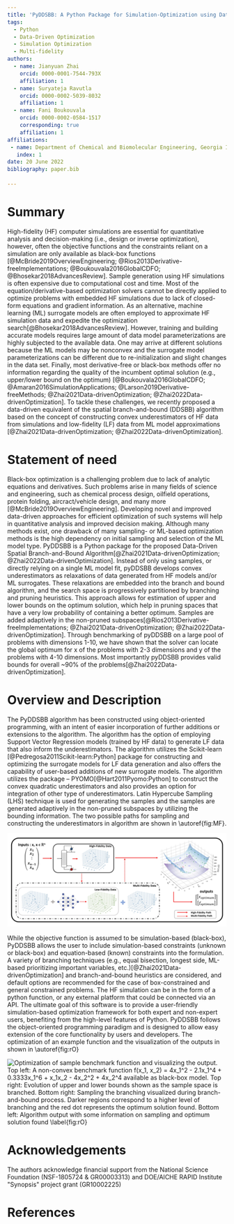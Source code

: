 ```yaml
---
title: 'PyDDSBB: A Python Package for Simulation-Optimization using Data-Driven Branch-and-Bound Techniques'
tags:
  - Python
  - Data-Driven Optimization
  - Simulation Optimization
  - Multi-fidelity
authors:
  - name: Jianyuan Zhai
    orcid: 0000-0001-7544-793X
    affiliation: 1
  - name: Suryateja Ravutla
    orcid: 0000-0002-5039-8032
    affiliation: 1
  - name: Fani Boukouvala
    orcid: 0000-0002-0584-1517
    corresponding: true
    affiliation: 1
affiliations:
 - name: Department of Chemical and Biomolecular Engineering, Georgia Institute of Technology, Atlanta, GA
   index: 1
date: 20 June 2022
bibliography: paper.bib

---
```


# Summary

High-fidelity (HF) computer simulations are essential for quantitative analysis and decision-making (i.e., design or inverse optimization), however, often the objective functions and the constraints reliant on a simulation are only available as black-box functions [@McBride2019OverviewEngineering; @Rios2013Derivative-freeImplementations; @Boukouvala2016GlobalCDFO; @Bhosekar2018AdvancesReview]. Sample generation using HF simulations is often expensive due to computational cost and time. Most of the equation/derivative-based optimization solvers cannot be directly applied to optimize problems with embedded HF simulations due to lack of closed-form equations and gradient information. As an alternative, machine learning (ML) surrogate models are often employed to approximate HF simulation data and expedite the optimization search[@Bhosekar2018AdvancesReview]. However, training and building accurate models requires large amount of data model parameterizations are highly subjected to the available data.  One may arrive at different solutions because the ML models may be nonconvex and the surrogate model parameterizations can be different due to re-initialization and slight changes in the data set. Finally, most derivative-free or black-box methods offer no information regarding the quality of the incumbent optimal solution (e.g., upper/lower bound on the optimum) [@Boukouvala2016GlobalCDFO; @Amaran2016SimulationApplications; @Larson2019Derivative-freeMethods; @Zhai2021Data-drivenOptimization; @Zhai2022Data-drivenOptimization]. To tackle these challenges, we recently proposed a data-driven equivalent of the spatial branch-and-bound (DDSBB) algorithm based on the concept of constructing convex underestimators of HF data from simulations and low-fidelity (LF) data from ML model approximations [@Zhai2021Data-drivenOptimization; @Zhai2022Data-drivenOptimization].

# Statement of need

Black-box optimization is a challenging problem due to lack of analytic equations and derivatives. Such problems arise in many fields of science and engineering, such as chemical process design, oilfield operations, protein folding, aircract/vehicle design, and many more [@McBride2019OverviewEngineering]. Developing novel and improved data-driven approaches for efficient optimization of such systems will help in quantitative analysis and improved decision making. Although many methods exist, one drawback of many sampling- or ML-based optimization methods is the high dependency on initial sampling and selection of the ML model type. PyDDSBB is a Python package for the proposed Data-Driven Spatial Branch-and-Bound Algorithm[@Zhai2021Data-drivenOptimization; @Zhai2022Data-drivenOptimization]. Instead of only using samples, or directly relying on a single ML model fit, pyDDSBB develops convex underestimators as relaxations of data generated from HF models and/or ML surrogates. These relaxations are embedded into the branch and bound algorithm, and the search space is progressively partitioned by branching and pruning heuristics. This approach allows for estimation of upper and lower bounds on the optimum solution, which help in pruning spaces that have a very low probability of containing a better optimum. Samples are added adaptively in the non-pruned subspaces[@Rios2013Derivative-freeImplementations; @Zhai2021Data-drivenOptimization; @Zhai2022Data-drivenOptimization]. Through benchmarking of pyDDSBB on a large pool of problems with dimensions 1-10, we have shown that the solver can locate the global optimum for x of the problems with 2-3 dimensions and y of the problems with 4-10 dimensions. Most importantly pyDDSBB provides valid bounds for overall ~90% of the problems[@Zhai2022Data-drivenOptimization].

# Overview and Description

The PyDDSBB algorithm has been constructed using object-oriented programming, with an intent of easier incorporation of further additions or extensions to the algorithm. The algorithm has the option of employing Support Vector Regression models (trained by HF data) to generate LF data that also inform the underestimators. The algorithm utilizes the Scikit-learn [@Pedregosa2011Scikit-learn:Python] package for constructing and optimizing the surrogate models for LF data generation and also offers the capability of user-based additions of new surrogate models. The algorithm utilizes the package – PYOMO[@Hart2011Pyomo:Python] to construct the convex quadratic underestimators and also provides an option for integration of other type of underestimators. Latin Hypercube Sampling (LHS) technique is used for generating the samples and the samples are generated adaptively in the non-pruned subspaces by utilizing the bounding information. The two possible paths for sampling and constructing the underestimators in algorithm are shown in \autoref{fig:MF}.

![Overview of PyDDSBB sampling and understimator construction. Solid red line shows the the HF path where only HF samples obtained from black-box simulation are used in constructing underestimators. Dotted red line shows the path for MF approach, in which HF samples are used to generete LF samples and combined HF and LF samples are used to construct underestimators \label{fig:MF}](MF.jpg)

While the objective function is assumed to be simulation-based (black-box), PyDDSBB allows the user to include simulation-based constraints (unknown or black-box) and equation-based (known) constraints into the formulation. A variety of branching techniques (e.g., equal bisection, longest side, ML-based prioritizing important variables, etc.)[@Zhai2021Data-drivenOptimization] and branch-and-bound heuristics are considered, and default options are recommended for the case of box-constrained and general constrained problems. The HF simulation can be in the form of a python function, or any external platform that could be connected via an API. The ultimate goal of this software is to provide a user-friendly simulation-based optimization framework for both expert and non-expert users, benefiting from the high-level features of Python. PyDDSBB follows the object-oriented programming paradigm and is designed to allow easy extension of the core functionality by users and developers. The optimization of an example function and the visualization of the outputs in shown in \autoref{fig:rO}

![Optimization of sample benchmark function and visualizing the output. **Top left:** A non-convex benchmark function $f(x_1, x_2) = 4x_1^2 - 2.1x_1^4 + 0.3333x_1^6 + x_1x_2 - 4x_2^2 + 4x_2^4$ available as black-box model. **Top right:** Evolution of upper and lower bounds shown as the sample space is branched. **Bottom right:** Sampling the branching visualized during branch-and-bound process. Darker regions correspond to a higher level of branching and the red dot represents the optimum solution found. **Bottom left:** Algorithm output with some information on sampling and optimum solution found \label{fig:rO}](resultsOverview.jpg)

# Acknowledgements

The authors acknowledge financial support from the National Science Foundation (NSF-1805724 & GR00003313) and DOE/AICHE RAPID Institute "Synopsis" project grant (GR10002225)

# References
